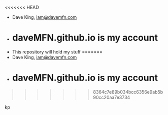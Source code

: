 <<<<<<< HEAD
- Dave King, iam@davemfn.com
- # daveMFN.github.io is my  account
- This repository will hold my stuff
=======
- Dave King, iam@davemfn.com
- # daveMFN.github.io is my account
>>>>>>> 8364c7e89b034bcc6356e9ab5b90cc20aa7e3734

kp